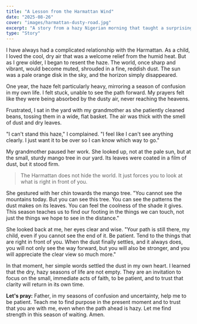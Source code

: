 ```yaml
---
title: "A Lesson from the Harmattan Wind"
date: "2025-08-26"
cover: "images/harmattan-dusty-road.jpg"
excerpt: "A story from a hazy Nigerian morning that taught a surprising lesson about clarity, patience, and what the dry seasons of life can reveal."
type: "Story"
---
```


I have always had a complicated relationship with the Harmattan. As a child, I loved the cool, dry air that was a welcome relief from the humid heat. But as I grew older, I began to resent the haze. The world, once sharp and vibrant, would become muted, shrouded in a fine, reddish dust. The sun was a pale orange disk in the sky, and the horizon simply disappeared.

One year, the haze felt particularly heavy, mirroring a season of confusion in my own life. I felt stuck, unable to see the path forward. My prayers felt like they were being absorbed by the dusty air, never reaching the heavens.

Frustrated, I sat in the yard with my grandmother as she patiently cleaned beans, tossing them in a wide, flat basket. The air was thick with the smell of dust and dry leaves.

"I can't stand this haze," I complained. "I feel like I can't see anything clearly. I just want it to be over so I can know which way to go."

My grandmother paused her work. She looked up, not at the pale sun, but at the small, sturdy mango tree in our yard. Its leaves were coated in a film of dust, but it stood firm.

> The Harmattan does not hide the world. It just forces you to look at what is right in front of you.

She gestured with her chin towards the mango tree. "You cannot see the mountains today. But you can see this tree. You can see the patterns the dust makes on its leaves. You can feel the coolness of the shade it gives. This season teaches us to find our footing in the things we can touch, not just the things we hope to see in the distance."

She looked back at me, her eyes clear and wise. "Your path is still there, my child, even if you cannot see the end of it. Be patient. Tend to the things that are right in front of you. When the dust finally settles, and it always does, you will not only see the way forward, but you will also be stronger, and you will appreciate the clear view so much more."

In that moment, her simple words settled the dust in my own heart. I learned that the dry, hazy seasons of life are not empty. They are an invitation to focus on the small, immediate acts of faith, to be patient, and to trust that clarity will return in its own time.

**Let's pray:**
Father, in my seasons of confusion and uncertainty, help me to be patient. Teach me to find purpose in the present moment and to trust that you are with me, even when the path ahead is hazy. Let me find strength in this season of waiting. Amen.
